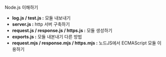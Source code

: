 Node.js 이해하기
  - **log.js / test.js :** 모듈 내보내기
  - **server.js :** http 서버 구축하기
  - **request.js / response.js / https.js :** 모듈 생성하기
  - **exports.js :** 모듈 내본내기 다른 방법
  - **request.mjs / response.mjs / https.mjs :** 노드JS에서 ECMAScript 모듈 이용하기
